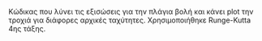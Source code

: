 Κώδικας που λύνει τις εξισώσεις για την πλάγια βολή και κάνει plot την τροχιά για διάφορες αρχικές ταχύτητες. Χρησιμοποιήθηκε Runge-Kutta 4ης τάξης.
